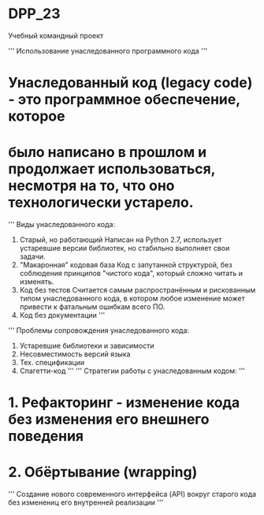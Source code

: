 # DPP_23
Учебный командный проект

''' Использование унаследованного программного кода '''
# Унаследованный код (legacy code) - это программное обеспечение, которое 
# было написано в прошлом и продолжает использоваться, несмотря на то, что оно технологически устарело.
'''
Виды унаследованного кода:
1) Старый, но работающий
Написан на Python 2.7, использует устаревшие версии библиотек, но 
стабильно выполняет свои задачи.  
2) "Макаронная" кодовая база
Код с запутанной структурой, без соблюдения принципов "чистого кода",
который сложно читать и изменять.
3) Код без тестов
Считается самым распространённым и рискованным типом унаследованного
кода, в котором любое изменение может привести к фатальным ошибкам всего
ПО.
4) Код без документации
'''

''' Проблемы сопровождения унаследованного кода:
1. Устаревшие библиотеки и зависимости
2. Несовместимость версий языка
3. Тех. спецификации
4. Спагетти-код
'''
''' Стратегии работы с унаследованным кодом: '''
# 1. Рефакторинг - изменение кода без изменения его внешнего поведения
# 2. Обёртывание (wrapping)
''' Создание нового современного интерфейса (API) вокруг старого кода без изменениц его внутренней реализации '''

